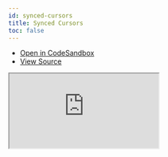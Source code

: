 ```yaml
---
id: synced-cursors
title: Synced Cursors
toc: false
---
```


- [Open in CodeSandbox](https://codesandbox.io/s/github/tannerlinsley/react-charts/tree/next/examples/synced-cursors)
- [View Source](https://github.com/tannerlinsley/react-charts/tree/next/examples/synced-cursors)

<iframe
  src="https://codesandbox.io/embed/github/tannerlinsley/react-charts/tree/next/examples/synced-cursors?autoresize=1&fontsize=14&theme=dark"
  title="tannerlinsley/react-charts: synced-cursors"
  sandbox="allow-forms allow-modals allow-popups allow-presentation allow-same-origin allow-scripts"
  style={{
    width: '100%',
    height: '80vh',
    border: '0',
    borderRadius: 8,
    overflow: 'hidden',
    position: 'static',
    zIndex: 0,
  }}
></iframe>
